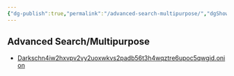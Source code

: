 ```yaml
---
{"dg-publish":true,"permalink":"/advanced-search-multipurpose/","dgShowBacklinks":true,"dgShowLocalGraph":true}
---
```



## Advanced Search/Multipurpose
- [Darkschn4iw2hxvpv2vy2uoxwkvs2padb56t3h4wqztre6upoc5qwgid.onion](https://darkschn4iw2hxvpv2vy2uoxwkvs2padb56t3h4wqztre6upoc5qwgid.onion/)